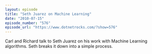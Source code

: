 ```yaml
---
layout: episode
title: "Seth Juarez on Machine Learning"
date: "2010-07-15"
episode_number: "576"
episode_url: "https://www.dotnetrocks.com/?show=576"
---
```


Carl and Richard talk to Seth Juarez on his work with Machine Learning algorithms. Seth breaks it down into a simple process.
